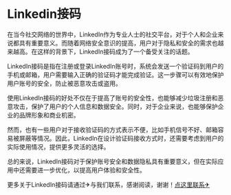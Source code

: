 # Linkedin接码

在当今社交网络的世界中，LinkedIn作为专业人士的社交平台，对于个人和企业来说都具有重要意义。而随着网络安全意识的提高，用户对于隐私和安全的需求也越来越高。在这样的背景下，LinkedIn接码成为了一个备受关注的话题。

LinkedIn接码是指在注册或登录LinkedIn账号时，系统会发送一个验证码到用户的手机或邮箱，用户需要输入正确的验证码才能完成验证。这一步骤可以有效地保护用户账号的安全，防止被恶意攻击或盗用。

使用LinkedIn接码的好处不仅在于提高了账号的安全性，也能够减少垃圾注册和恶意攻击，保护了用户的个人信息和数据安全。同时，对于企业来说，也能够保护企业的品牌形象和商业机密。

然而，也有一些用户对于接收验证码的方式表示不便，比如手机信号不好、邮箱容易被屏蔽等情况。因此，LinkedIn在设计验证码接收方式时，还需要考虑到用户的实际使用情况，提供更多灵活的选择。

总的来说，LinkedIn接码对于保护账号安全和数据隐私具有重要意义，但在实际应用中还需要进一步优化，以提高用户体验和安全性。

更多关于LinkedIn接码请通过✈与我们联系，感谢阅读，谢谢！[点这里联系✈](https://www.k02.cc)